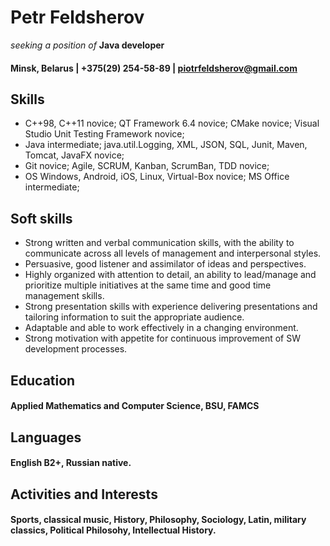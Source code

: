 # Petr Feldsherov
*seeking a position of* **Java developer**
#### Minsk, Belarus | +375(29) 254-58-89 | piotrfeldsherov@gmail.com

## Skills

- C++98, C++11 novice; QT Framework 6.4 novice; CMake novice; Visual Studio Unit Testing Framework novice;
- Java intermediate; java.util.Logging, XML, JSON, SQL, Junit, Maven, Tomcat, JavaFX novice;
- Git novice; Agile, SCRUM, Kanban, ScrumBan, TDD novice;
- OS Windows, Android, iOS, Linux, Virtual-Box novice; MS Office intermediate;

## Soft skills
 - Strong written and verbal communication skills, with the ability to communicate across all levels of management and interpersonal styles.
 - Persuasive, good listener and assimilator of ideas and perspectives.
 - Highly organized with attention to detail, an ability to lead/manage and prioritize multiple initiatives at the same time and good time management skills.
 - Strong presentation skills with experience delivering presentations and tailoring information to suit the appropriate audience.
 - Adaptable and able to work effectively in a changing environment.
 - Strong motivation with appetite for continuous improvement of SW development processes.


## Education

#### Applied Mathematics and Computer Science, BSU, FAMCS

## Languages

#### English B2+, Russian native.

## Activities and Interests

#### Sports, classical music, History, Philosophy, Sociology, Latin, military classics, Political Philosohy, Intellectual History.
